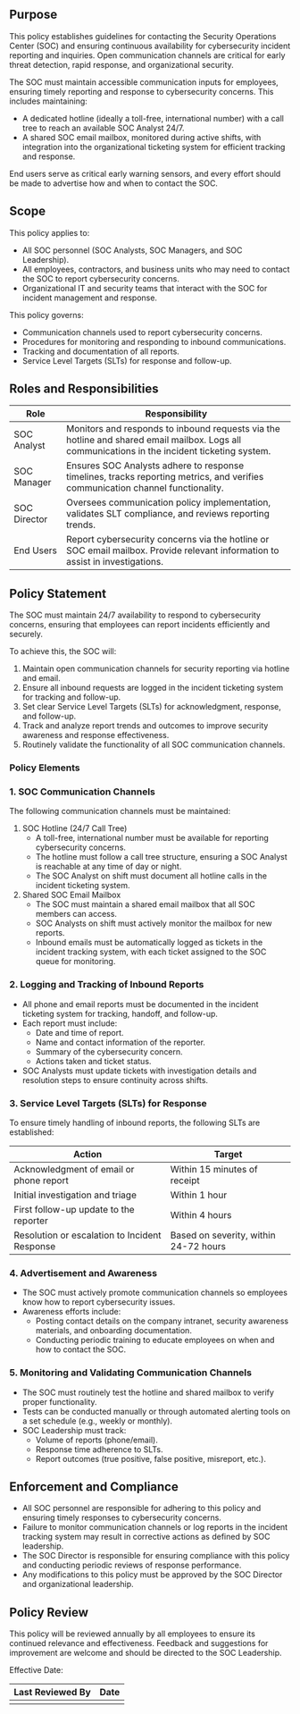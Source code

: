 ## Purpose
This policy establishes guidelines for contacting the Security Operations Center (SOC) and ensuring continuous availability for cybersecurity incident reporting and inquiries. Open communication channels are critical for early threat detection, rapid response, and organizational security.

The SOC must maintain accessible communication inputs for employees, ensuring timely reporting and response to cybersecurity concerns. This includes maintaining:

- A dedicated hotline (ideally a toll-free, international number) with a call tree to reach an available SOC Analyst 24/7.
- A shared SOC email mailbox, monitored during active shifts, with integration into the organizational ticketing system for efficient tracking and response.

End users serve as critical early warning sensors, and every effort should be made to advertise how and when to contact the SOC.
## Scope
This policy applies to:

- All SOC personnel (SOC Analysts, SOC Managers, and SOC Leadership).
- All employees, contractors, and business units who may need to contact the SOC to report cybersecurity concerns.
- Organizational IT and security teams that interact with the SOC for incident management and response.

This policy governs:

- Communication channels used to report cybersecurity concerns.
- Procedures for monitoring and responding to inbound communications.
- Tracking and documentation of all reports.
- Service Level Targets (SLTs) for response and follow-up.
## Roles and Responsibilities

| Role         | Responsibility                                                                                                                                |
| ------------ | --------------------------------------------------------------------------------------------------------------------------------------------- |
| SOC Analyst  | Monitors and responds to inbound requests via the hotline and shared email mailbox. Logs all communications in the incident ticketing system. |
| SOC Manager  | Ensures SOC Analysts adhere to response timelines, tracks reporting metrics, and verifies communication channel functionality.                |
| SOC Director | Oversees communication policy implementation, validates SLT compliance, and reviews reporting trends.                                         |
| End Users    | Report cybersecurity concerns via the hotline or SOC email mailbox. Provide relevant information to assist in investigations.                 |


## Policy Statement
The SOC must maintain 24/7 availability to respond to cybersecurity concerns, ensuring that employees can report incidents efficiently and securely.

To achieve this, the SOC will:

1. Maintain open communication channels for security reporting via hotline and email.
2. Ensure all inbound requests are logged in the incident ticketing system for tracking and follow-up.
3. Set clear Service Level Targets (SLTs) for acknowledgment, response, and follow-up.
4. Track and analyze report trends and outcomes to improve security awareness and response effectiveness.
5. Routinely validate the functionality of all SOC communication channels.
### Policy Elements
### 1. SOC Communication Channels

The following communication channels must be maintained:

1. SOC Hotline (24/7 Call Tree)
    - A toll-free, international number must be available for reporting cybersecurity concerns.
    - The hotline must follow a call tree structure, ensuring a SOC Analyst is reachable at any time of day or night.
    - The SOC Analyst on shift must document all hotline calls in the incident ticketing system.
2. Shared SOC Email Mailbox
    - The SOC must maintain a shared email mailbox that all SOC members can access.
    - SOC Analysts on shift must actively monitor the mailbox for new reports.
    - Inbound emails must be automatically logged as tickets in the incident tracking system, with each ticket assigned to the SOC queue for monitoring.

### 2. Logging and Tracking of Inbound Reports

- All phone and email reports must be documented in the incident ticketing system for tracking, handoff, and follow-up.
- Each report must include:
    - Date and time of report.
    - Name and contact information of the reporter.
    - Summary of the cybersecurity concern.
    - Actions taken and ticket status.
- SOC Analysts must update tickets with investigation details and resolution steps to ensure continuity across shifts.

### 3. Service Level Targets (SLTs) for Response

To ensure timely handling of inbound reports, the following SLTs are established:

|Action|Target|
|---|---|
|Acknowledgment of email or phone report|Within 15 minutes of receipt|
|Initial investigation and triage|Within 1 hour|
|First follow-up update to the reporter|Within 4 hours|
|Resolution or escalation to Incident Response|Based on severity, within 24-72 hours|

### 4. Advertisement and Awareness

- The SOC must actively promote communication channels so employees know how to report cybersecurity issues.
- Awareness efforts include:
    - Posting contact details on the company intranet, security awareness materials, and onboarding documentation.
    - Conducting periodic training to educate employees on when and how to contact the SOC.

### 5. Monitoring and Validating Communication Channels

- The SOC must routinely test the hotline and shared mailbox to verify proper functionality.
- Tests can be conducted manually or through automated alerting tools on a set schedule (e.g., weekly or monthly).
- SOC Leadership must track:
    - Volume of reports (phone/email).
    - Response time adherence to SLTs.
    - Report outcomes (true positive, false positive, misreport, etc.).

## Enforcement and Compliance
- All SOC personnel are responsible for adhering to this policy and ensuring timely responses to cybersecurity concerns.
- Failure to monitor communication channels or log reports in the incident tracking system may result in corrective actions as defined by SOC leadership.
- The SOC Director is responsible for ensuring compliance with this policy and conducting periodic reviews of response performance.
- Any modifications to this policy must be approved by the SOC Director and organizational leadership.

## Policy Review
This policy will be reviewed annually by all employees to ensure its continued relevance and effectiveness. Feedback and suggestions for improvement are welcome and should be directed to the SOC Leadership.

Effective Date:

|Last Reviewed By     | Date    |
| --- | --- |
|     |     |
